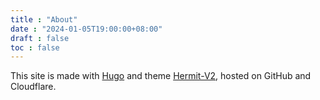 ```yaml
---
title : "About"
date : "2024-01-05T19:00:00+08:00"
draft : false
toc : false
---
```


This site is made with [Hugo](https://gohugo.io/) and theme [Hermit-V2](https://themes.gohugo.io/themes/hermit-v2/), hosted on GitHub and Cloudflare.
